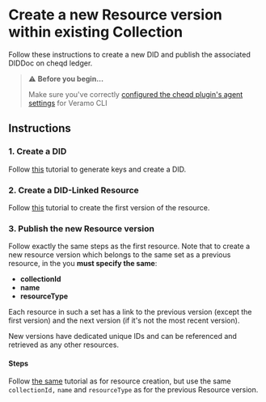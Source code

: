 # Create a new Resource version within existing Collection

Follow these instructions to create a new DID and publish the associated DIDDoc on cheqd ledger.

> ⚠️ **Before you begin...**
>
> Make sure you've correctly [configured the cheqd plugin's agent settings](../setup/) for Veramo CLI

## Instructions

### 1. Create a DID

Follow [this](../did-operations/) tutorial to generate keys and create a DID.

### 2. Create a DID-Linked Resource

Follow [this](create-resource.md) tutorial to create the first version of the resource.

### 3. Publish the new Resource version

Follow exactly the same steps as the first resource. Note that to create a new resource version which belongs to the same set as a previous resource, in the you **must specify the same**:

* **collectionId**
* **name**
* **resourceType**

Each resource in such a set has a link to the previous version (except the first version) and the next version (if it's not the most recent version).

New versions have dedicated unique IDs and can be referenced and retrieved as any other resources.

#### Steps

Follow [the same](create-resource.md) tutorial as for resource creation, but use the same `collectionId,` `name` and `resourceType` as for the previous Resource version.
